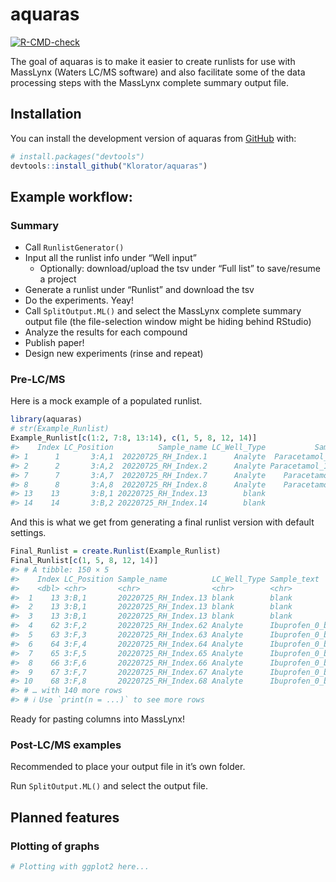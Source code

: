 
<!-- README.md is generated from README.Rmd. Please edit that file -->

# aquaras

<!-- badges: start -->

[![R-CMD-check](https://github.com/Klorator/aquaras/actions/workflows/R-CMD-check.yaml/badge.svg)](https://github.com/Klorator/aquaras/actions/workflows/R-CMD-check.yaml)
<!-- badges: end -->

The goal of aquaras is to make it easier to create runlists for use with
MassLynx (Waters LC/MS software) and also facilitate some of the data
processing steps with the MassLynx complete summary output file.

## Installation

You can install the development version of aquaras from
[GitHub](https://github.com/) with:

``` r
# install.packages("devtools")
devtools::install_github("Klorator/aquaras")
```

## Example workflow:

### Summary

-   Call `RunlistGenerator()`
-   Input all the runlist info under “Well input”
    -   Optionally: download/upload the tsv under “Full list” to
        save/resume a project
-   Generate a runlist under “Runlist” and download the tsv
-   Do the experiments. Yeay!
-   Call `SplitOutput.ML()` and select the MassLynx complete summary
    output file (the file-selection window might be hiding behind
    RStudio)
-   Analyze the results for each compound
-   Publish paper!
-   Design new experiments (rinse and repeat)

### Pre-LC/MS

Here is a mock example of a populated runlist.

``` r
library(aquaras)
# str(Example_Runlist)
Example_Runlist[c(1:2, 7:8, 13:14), c(1, 5, 8, 12, 14)]
#>    Index LC_Position          Sample_name LC_Well_Type           Sample_text
#> 1      1       3:A,1  20220725_RH_Index.1      Analyte  Paracetamol_0_cell_1
#> 2      2       3:A,2  20220725_RH_Index.2      Analyte Paracetamol_15_cell_1
#> 7      7       3:A,7  20220725_RH_Index.7      Analyte    Paracetamol_0_STD_
#> 8      8       3:A,8  20220725_RH_Index.8      Analyte    Paracetamol_0_STD_
#> 13    13       3:B,1 20220725_RH_Index.13        blank                 blank
#> 14    14       3:B,2 20220725_RH_Index.14        blank                 blank
```

And this is what we get from generating a final runlist version with
default settings.

``` r
Final_Runlist = create.Runlist(Example_Runlist)
Final_Runlist[c(1, 5, 8, 12, 14)]
#> # A tibble: 150 × 5
#>    Index LC_Position Sample_name          LC_Well_Type Sample_text      
#>    <dbl> <chr>       <chr>                <chr>        <chr>            
#>  1    13 3:B,1       20220725_RH_Index.13 blank        blank            
#>  2    13 3:B,1       20220725_RH_Index.13 blank        blank            
#>  3    13 3:B,1       20220725_RH_Index.13 blank        blank            
#>  4    62 3:F,2       20220725_RH_Index.62 Analyte      Ibuprofen_0_bead_
#>  5    63 3:F,3       20220725_RH_Index.63 Analyte      Ibuprofen_0_bead_
#>  6    64 3:F,4       20220725_RH_Index.64 Analyte      Ibuprofen_0_bead_
#>  7    65 3:F,5       20220725_RH_Index.65 Analyte      Ibuprofen_0_bead_
#>  8    66 3:F,6       20220725_RH_Index.66 Analyte      Ibuprofen_0_bead_
#>  9    67 3:F,7       20220725_RH_Index.67 Analyte      Ibuprofen_0_bead_
#> 10    68 3:F,8       20220725_RH_Index.68 Analyte      Ibuprofen_0_bead_
#> # … with 140 more rows
#> # ℹ Use `print(n = ...)` to see more rows
```

Ready for pasting columns into MassLynx!

### Post-LC/MS examples

Recommended to place your output file in it’s own folder.

Run `SplitOutput.ML()` and select the output file.

## Planned features

### Plotting of graphs

``` r
# Plotting with ggplot2 here...
```
